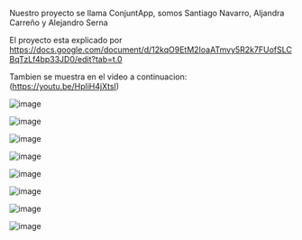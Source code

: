 Nuestro proyecto se llama ConjuntApp, somos Santiago Navarro, Aljandra Carreño y Alejandro Serna

El proyecto esta explicado por https://docs.google.com/document/d/12kqO9EtM2IoaATmvy5R2k7FUofSLCBqTzLf4bp33JD0/edit?tab=t.0

Tambien se muestra en el video a continuacion: (https://youtu.be/HpliH4jXtsI)

![image](https://github.com/user-attachments/assets/4f41cd1a-1ed0-44ba-a6af-ba9f0417f24d)

![image](https://github.com/user-attachments/assets/105ccae3-1320-40f1-9b84-03499cd48681)

![image](https://github.com/user-attachments/assets/d86786ce-72a3-47ae-98ba-daa979ba074f)

![image](https://github.com/user-attachments/assets/6c237048-ea43-4a91-a614-451e4c636827)

![image](https://github.com/user-attachments/assets/295dae00-8e7f-4f6f-933c-535fa8b29016)

![image](https://github.com/user-attachments/assets/469417c8-6356-4f57-b78a-62a64281d9be)

![image](https://github.com/user-attachments/assets/f928589a-ff4c-4685-b5c8-1d92aa7e5aa0)

![image](https://github.com/user-attachments/assets/58df5238-1ba4-44ea-8a65-0d45941c922e)
